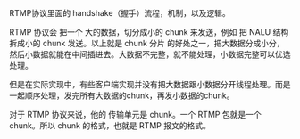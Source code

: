 RTMP协议里面的 handshake（握手）流程，机制，以及逻辑。

RTMP 协议会 把一个 大的数据，切分成小的 chunk 来发送，例如 把 NALU 结构 拆成小的 chunk 发送。以上就是 chunk 分片 的好处之一，把大数据分成小分，然后小数据就能在中间插进去。大数据不完整，就不能处理，小数据完整可以优选处理。

但是在实际实现中，有些客户端实现并没有把大数据跟小数据分开线程处理。而是一起顺序处理，发完所有大数据的chunk，再发小数据的chunk。

对于 RTMP 协议来说，他的 传输单元是 chunk。一个 RTMP 包就是一个 chunk。所以 chunk 的格式，也就是 RTMP 报文的格式。